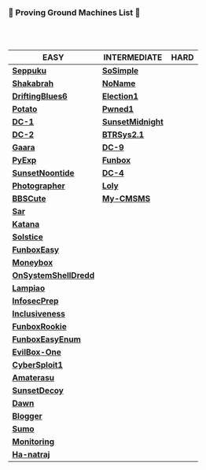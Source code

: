 ### 🌟 Proving Ground Machines List 🌟

<br/>
<br/>

EASY | INTERMEDIATE | HARD
--- | --- | ---
[**Seppuku**](https://github.com/bhaveshharmalkar/CTF-Writeups/blob/main/Proving%20Ground/Easy/Seppuku.pdf) | [**SoSimple**](https://github.com/bhaveshharmalkar/CTF-Writeups/blob/main/Proving%20Ground/Medium/SoSimple.pdf) |
[**Shakabrah**](https://github.com/bhaveshharmalkar/CTF-Writeups/blob/main/Proving%20Ground/Easy/Shakabrah.pdf) | [**NoName**](https://github.com/bhaveshharmalkar/CTF-Writeups/blob/main/Proving%20Ground/Medium/NoName.pdf) |
[**DriftingBlues6**](https://github.com/bhaveshharmalkar/CTF-Writeups/blob/main/Proving%20Ground/Easy/Driftingblues6.pdf) | [**Election1**](https://github.com/bhaveshharmalkar/CTF-Writeups/blob/main/Proving%20Ground/Medium/Election1.pdf) |
[**Potato**](https://github.com/bhaveshharmalkar/CTF-Writeups/blob/main/Proving%20Ground/Easy/Potato.pdf) | [**Pwned1**](https://github.com/bhaveshharmalkar/CTF-Writeups/blob/main/Proving%20Ground/Medium/Pwned1.pdf) |
[**DC-1**](https://github.com/bhaveshharmalkar/CTF-Writeups/blob/main/Proving%20Ground/Easy/DC-1.pdf) | [**SunsetMidnight**](https://github.com/bhaveshharmalkar/CTF-Writeups/blob/main/Proving%20Ground/Medium/SunsetMidnight.pdf) |
[**DC-2**](https://github.com/bhaveshharmalkar/CTF-Writeups/blob/main/Proving%20Ground/Easy/DC-2.pdf) | [**BTRSys2.1**](https://github.com/bhaveshharmalkar/CTF-Writeups/blob/main/Proving%20Ground/Medium/BTRSys2.1.pdf) |
[**Gaara**](https://github.com/bhaveshharmalkar/CTF-Writeups/blob/main/Proving%20Ground/Easy/Gaara.pdf) | [**DC-9**](https://github.com/bhaveshharmalkar/CTF-Writeups/blob/main/Proving%20Ground/Medium/DC-9.pdf) |
[**PyExp**](https://github.com/bhaveshharmalkar/CTF-Writeups/blob/main/Proving%20Ground/Easy/Pyexp.pdf) | [**Funbox**](https://github.com/bhaveshharmalkar/CTF-Writeups/blob/main/Proving%20Ground/Medium/Funbox.pdf) |
[**SunsetNoontide**](https://github.com/bhaveshharmalkar/CTF-Writeups/blob/main/Proving%20Ground/Easy/SunsetNoontide.pdf) | [**DC-4**](https://github.com/bhaveshharmalkar/CTF-Writeups/blob/main/Proving%20Ground/Medium/DC-4.pdf) |
[**Photographer**](https://github.com/bhaveshharmalkar/CTF-Writeups/blob/main/Proving%20Ground/Easy/Photographer.pdf) | [**Loly**](https://github.com/bhaveshharmalkar/CTF-Writeups/blob/main/Proving%20Ground/Medium/Loly.pdf) |
[**BBSCute**](https://github.com/bhaveshharmalkar/CTF-Writeups/blob/main/Proving%20Ground/Easy/BBSCute.pdf) | [**My-CMSMS**](https://github.com/bhaveshharmalkar/CTF-Writeups/blob/main/Proving%20Ground/Medium/My-CMSMS.pdf) |
[**Sar**](https://github.com/bhaveshharmalkar/CTF-Writeups/blob/main/Proving%20Ground/Easy/Sar.pdf) | |
[**Katana**](https://github.com/bhaveshharmalkar/CTF-Writeups/blob/main/Proving%20Ground/Easy/Katana.pdf) | |
[**Solstice**](https://github.com/bhaveshharmalkar/CTF-Writeups/blob/main/Proving%20Ground/Easy/Solstice.pdf) | |
[**FunboxEasy**](https://github.com/bhaveshharmalkar/CTF-Writeups/blob/main/Proving%20Ground/Easy/FunboxEasy.pdf) | |
[**Moneybox**](https://github.com/bhaveshharmalkar/CTF-Writeups/blob/main/Proving%20Ground/Easy/Moneybox.pdf) | |
[**OnSystemShellDredd**](https://github.com/bhaveshharmalkar/CTF-Writeups/blob/main/Proving%20Ground/Easy/OnSystemShellDredd.pdf) | |
[**Lampiao**](https://github.com/bhaveshharmalkar/CTF-Writeups/blob/main/Proving%20Ground/Easy/Lampiao.pdf) | |
[**InfosecPrep**](https://github.com/bhaveshharmalkar/CTF-Writeups/blob/main/Proving%20Ground/Easy/InfosecPrep.pdf) | |
[**Inclusiveness**](https://github.com/bhaveshharmalkar/CTF-Writeups/blob/main/Proving%20Ground/Easy/Inclusiveness.pdf) | |
[**FunboxRookie**](https://github.com/bhaveshharmalkar/CTF-Writeups/blob/main/Proving%20Ground/Easy/FunboxRookie.pdf) | |
[**FunboxEasyEnum**](https://github.com/bhaveshharmalkar/CTF-Writeups/blob/main/Proving%20Ground/Easy/FunboxEasyEnum.pdf) | |
[**EvilBox-One**](https://github.com/bhaveshharmalkar/CTF-Writeups/blob/main/Proving%20Ground/Easy/EvilBox-One.pdf) | |
[**CyberSploit1**](https://github.com/bhaveshharmalkar/CTF-Writeups/blob/main/Proving%20Ground/Easy/CyberSploit1.pdf) | |
[**Amaterasu**](https://github.com/bhaveshharmalkar/CTF-Writeups/blob/main/Proving%20Ground/Easy/Amaterasu.pdf) | |
[**SunsetDecoy**](https://github.com/bhaveshharmalkar/CTF-Writeups/blob/main/Proving%20Ground/Easy/SunsetDecoy.pdf) | |
[**Dawn**](https://github.com/bhaveshharmalkar/CTF-Writeups/blob/main/Proving%20Ground/Easy/Dawn.pdf) | |
[**Blogger**](https://github.com/bhaveshharmalkar/CTF-Writeups/blob/main/Proving%20Ground/Easy/Blogger.pdf) | |
[**Sumo**](https://github.com/bhaveshharmalkar/CTF-Writeups/blob/main/Proving%20Ground/Easy/Sumo.pdf) | |
[**Monitoring**](https://github.com/bhaveshharmalkar/CTF-Writeups/blob/main/Proving%20Ground/Easy/Monitoring.pdf) | |
[**Ha-natraj**](https://github.com/bhaveshharmalkar/CTF-Writeups/blob/main/Proving%20Ground/Easy/Ha-natraj.pdf) | |
